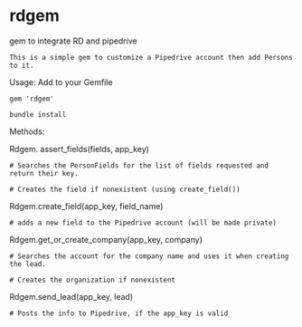 # rdgem
gem to integrate RD and pipedrive

    This is a simple gem to customize a Pipedrive account then add Persons to it.

Usage: Add to your Gemfile

    gem 'rdgem'
    
    bundle install

Methods:

Rdgem. assert_fields(fields, app_key)

    # Searches the PersonFields for the list of fields requested and return their key.
  
    # Creates the field if nonexistent (using create_field())
  
Rdgem.create_field(app_key, field_name)

    # adds a new field to the Pipedrive account (will be made private)

Rdgem.get_or_create_company(app_key, company)

    # Searches the account for the company name and uses it when creating the lead. 
    
    # Creates the organization if nonexistent

Rdgem.send_lead(app_key, lead)

    # Posts the info to Pipedrive, if the app_key is valid 

